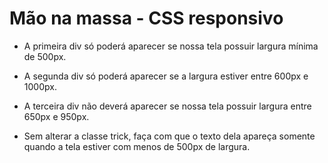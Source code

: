 # Mão na massa - CSS responsivo

- A primeira div só poderá aparecer se nossa tela possuir largura mínima de 500px.

- A segunda div só poderá aparecer se a largura estiver entre 600px e 1000px.

- A terceira div não deverá aparecer se nossa tela possuir largura entre 650px e 950px.

- Sem alterar a classe trick, faça com que o texto dela apareça somente quando a tela estiver com menos de 500px de largura.
